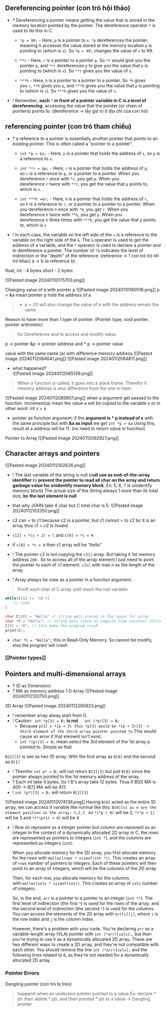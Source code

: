 ## Dereferencing pointer (con trỏ hội thảo) 
+ ? Dereferencing a pointer means getting the value that is stored in the memory location pointed by the pointer. The dereference operator `*` is used to do this in C.
	+  `*p = 99;` - Here, `p` is a pointer to `x`. `*p` dereferences the pointer, meaning it accesses the value stored at the memory location `p` is pointing to (which is `x`). So `*p = 99;` changes the value of `x` to 99.
 
	+ `**r` - Here, `r` is a pointer to a pointer `p`. So `*r` would give you the pointer `p`, and `**r` dereferences `p` to give you the value that `p` is pointing to (which is `x`). So `**r` gives you the value of `x`.
    
	+ `***h` - Here, `h` is a pointer to a pointer to a pointer. So `*h` gives you `r`, `**h` gives you `p`, and `***h` gives you the value that `p` is pointing to (which is `x`). So `***h` gives you the value of `x`.
	
+ !  Remember, **each** `*` **in front of a pointer variable in C is a level of dereferencing**, accessing the value that the pointer (or chain of pointers) points to.
(dereference -> lấy giá trị ở địa chỉ của con trỏ)

## referencing pointer (con trỏ tham chiếu)
+ ? a reference to a pointer is essentially another pointer that points to an existing pointer. This is often called a "pointer to a pointer".
	+ `int *p = &x;` - Here, `p` is a pointer that holds the address of `x`, so `p` is a reference to `x`.
    
	+ `int **r = &p;` - Here, `r` is a pointer that holds the address of `p`, so `r` is a reference to `p`, or a pointer to a pointer. When you dereference `r` once with `*r`, you get `p`. When you dereference `r` twice with `**r`, you get the value that `p` points to, which is `x`.
    
	+ `int ***h =&r;` - Here, `h` is a pointer that holds the address of `r`, so `h` is a reference to `r`, or a pointer to a pointer to a pointer. When you dereference `h` once with `*h`, you get `r`. When you dereference `h` twice with `**h`, you get `p`. When you dereference `h` three times with `***h`, you get the value that `p` points to, which is `x`
	  
+ ! In each case, the variable on the left side of the `=` is a reference to the variable on the right side of the `&`. The `&` operator is used to get the address of a variable, and the `*` operator is used to declare a pointer and to dereference a pointer. The number of `*`s indicates the level of indirection or the "depth" of the reference.
(reference -> 1 con trỏ trỏ tới trỏ khác)
a -> b (a reference b)

float, int - 4 bytes
short - 2 bytes

![[Pasted image 20240110175703.png]]

Changing value of a with pointer p
![[Pasted image 20240110180516.png]]
p = &a mean pointer p hold the address of a
> * p = 20  will also change the value of a with the address remain the same


Reason to have more than 1 type of pointer:
(Pointer type, void pointer, pointer arithmetic)
> for Dereference and to access and modify value.

p -> pointer
&p -> pointer address 
and * p -> pointer value

value with the same name (a) with difference memory address
![[Pasted image 20240112084641.png]]
![[Pasted image 20240112084811.png]]
+ what happened?  
 ![[Pasted image 20240112085139.png]]
> When a function is called, it goes into a stack frame. Therefor it memory address is also difference from the one in main. 

![[Pasted image 20240112085807.png]]
when a argument get passed to the function. Increment(a) mean the value a will be copied to the variable x or in other word: int x = a
+ pointer as function argument: if the **argument is * p instead of x**
	 with the same principle but with **&a as input** we get `int *p = &a`
Using this, result at a address will be 11. (no need to return value in function)

Pointer to Array
![[Pasted image 20240112092927.png]]

## Character arrays and pointers
![[Pasted image 20240112102626.png]]
+ ! The last variable of the string is null (n**ull use as end-of-the-array identifier** to **prevent the pointer to read all char on the array and return garbage value for unidentify momory block**. Ex: 5, 6, 7 is unidentify memory block)
The actual size of the String always 1 more than its total size, **bc the last element is null**
+ that why JOHN take 4 char but C total char is 5.
![[Pasted image 20240112103350.png]]
+ c2 can = to c1 because c2 is a pointer, but c1 cannot = to c2 bc it is an array thus c1 = c2 is Invalid.
+ `c[2] = *(c + 2) = l` and `c[0] = *c = H`
+ if `c[0] = *c = A` then c1 array will be "Aello"
+ ! The pointer c2 is not copying the `c1[]` array. But taking it 1st memory address `200` . So to access all of the array element I just need to point the pointer to each of c1 element. `c[n]`  with max n as the length of the array 



+ ! Array always be view as a pointer in a function argument.

> Printf each char of C array until reach the null variable. 
```c
while(C[i] != '\0'){
	// code
}
```

```c
char C[20] = "Hello" // string gets stored in the space for array
char *C = "Hello"; // string gets store as compile time constant (String literal)  
C[0] = "A"; // this make the program crash
print(C);
```
+ `char *C = "Hello";`   this in Read-Only Memory. So cannot be modify, else the program will crash 


### [[Pointer types]]


## Pointers and multi-dimensional arrays
+ ? (D as Dimension)
+ ? MA as memory address
1 D Array 
![[Pasted image 20240112120750.png]]

2D Array
![[Pasted image 20240112200833.png]]
+ ! remember array alway start from 0.  
+ ! Caution:  `int *p[3] = B;` **is not**     `int (*p)[3] = B;` 
	+ Because `p[3] = *(p + 3) thus *p[3] would be *(p + 3)[3] -> third element of the third array pointer pointed to` This would cause an error if that element isn't exist.  
	+  `int *(p)[3] = B;` mean select the 3rd element of the 1st array p pointed to. Simple as that

`B[2][3]` is see as two 1D array. With the first array as `B[0]` and the second as `B[1]` 
+ ! Therefor `int p* = B;` will not return `B[2][3]` but just `B[0]` since the pointer always pointed to the 1st memory address of the array.
+ ? Each int take 4 bytes. So 1 B's array take 12 bytes. Thus if B[0] MA is 400 -> B[1]  MA will be 412 
+ !  `int (p*)[3] = B;`  will return `B[2][3]`

![[Pasted image 20240113074136.png]]
Having `B[0]` acted as the entire 1D array, we can access it variable like normal like this:
`B[0][n] as n are the element position in the array: 1,2,3 `
so `*(*p + 0)` will be 2, `*(*p + 1)` will be 3 and `*(*(p+1) + 0)` will be 4 



+ ! Row ist represent as a integer pointer but column are represent as an integer
	 In the context of a dynamically allocated 2D array in C, the rows are represented as pointers to integers (`int *`), and the columns are represented as integers (`int`).
	
	 When you allocate memory for the 2D array, you first allocate memory for the rows with `malloc(rows * sizeof(int *))`. This creates an array of `rows` number of pointers to integers. Each of these pointers will then point to an array of integers, which will be the columns of the 2D array.
	
	 Then, for each row, you allocate memory for the columns with `malloc(cols * sizeof(int))`. This creates an array of `cols` number of integers.
	
	 So, in the end, `arr` is a pointer to a pointer to an integer (`int **`). The first level of indirection (the first `*`) is used for the rows of the array, and the second level of indirection (the second `*`) is used for the columns. You can access the elements of the 2D array with `arr[i][j]`, where `i` is the row index and `j` is the column index.
	
	 However, there's a problem with your code. You're declaring `arr` as a variable-length array (VLA) pointer with `int (*arr)[cols];`, but then you're trying to use it as a dynamically allocated 2D array. These are two different ways to create a 2D array, and they're not compatible with each other. You should remove the line `int (*arr)[cols];` and the following lines related to `B`, as they're not needed for a dynamically allocated 2D array.












### Pointer Errors
Dangling pointer (con trỏ bị treo)
> happend when an undeclare pointer pointed to a value 
Ex: declare * ptr then delete * ptr, and then pointed * ptr to a value -> Dangling pointer
